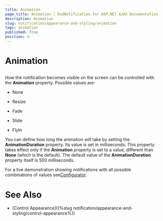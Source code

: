 ```yaml
---
title: Animation
page_title: Animation | RadNotification for ASP.NET AJAX Documentation
description: Animation
slug: notification/appearance-and-styling/animation
tags: animation
published: True
position: 4
---
```


# Animation



## 

How the notification becomes visible on the screen can be controlled with the **Animation** property. Possible values are:

* None

* Resize

* Fade

* Slide

* FlyIn

You can define how long the animation will take by setting the **AnimationDuration** property. Its value is set in milliseconds. This property takes effect only if the **Animation** property is set to a value, different than **None** (which is the default). The default value of the **AnimationDuration** property itself is 500 milliseconds.

For a live demonstration showing notifications with all possible combinations of values see[Configurator](http://demos.telerik.com/aspnet-ajax/notification/examples/configurator/defaultcs.aspx).

# See Also

 * [Control Appearance]({%slug notification/appearance-and-styling/control-appearance%})
